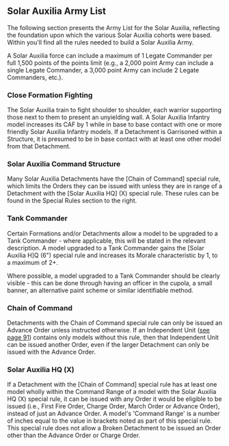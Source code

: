 ## Solar Auxilia Army List

The following section presents the Army List for the Solar Auxilia, reflecting the foundation upon which the various Solar Auxilia cohorts were based. Within you'll find all the rules needed to build a Solar Auxilia Army.

A Solar Auxilia force can include a maximum of 1 Legate Commander per full 1,500 points of the points limit (e.g., a 2,000 point Army can include a single Legate Commander, a 3,000 point Army can include 2 Legate Commanders, etc.).

### Close Formation Fighting
The Solar Auxilia train to fight shoulder to shoulder, each warrior supporting those next to them to present an unyielding wall. A Solar Auxilia Infantry model increases its CAF by 1 while in base to base contact with one or more friendly Solar Auxilia Infantry models. If a Detachment is Garrisoned within a Structure, it is presumed to be in base contact with at least one other model from that Detachment.

### Solar Auxilia Command Structure
Many Solar Auxilia Detachments have the [Chain of Command] special rule, which limits the Orders they can be issued with unless they are in range of a Detachment with the [Solar Auxilia HQ] (X) special rule. These rules can be found in the Special Rules section to the right.

### Tank Commander
Certain Formations and/or Detachments allow a model to be upgraded to a Tank Commander - where applicable, this will be stated in the relevant description. A model upgraded to a Tank Commander gains the [Solar Auxilia H]Q (6") special rule and increases its Morale characteristic by 1, to a maximum of 2+.

Where possible, a model upgraded to a Tank Commander should be clearly visible - this can be done through having an officer in the cupola, a small banner, an alternative paint scheme or similar identifiable method.

### Chain of Command
Detachments with the Chain of Command special rule can only be issued an Advance Order unless instructed otherwise. If an Independent Unit ([see page 91](../legions_imperialis_rules/special_rules.md#independent)) contains only models without this rule, then that Independent Unit can be issued another Order, even if the larger Detachment can only be issued with the Advance Order.

### Solar Auxilia HQ (X)
If a Detachment with the [Chain of Command] special rule has at least one model wholly within the Command Range of a model with the Solar Auxilia HQ (X) special rule, it can be issued with any Order it would be eligible to be issued (i.e., First Fire Order, Charge Order, March Order or Advance Order), instead of just an Advance Order. A model's 'Command Range' is a number of inches equal to the value in brackets noted as part of this special rule. This special rule does not allow a Broken Detachment to be issued an Order other than the Advance Order or Charge Order.
